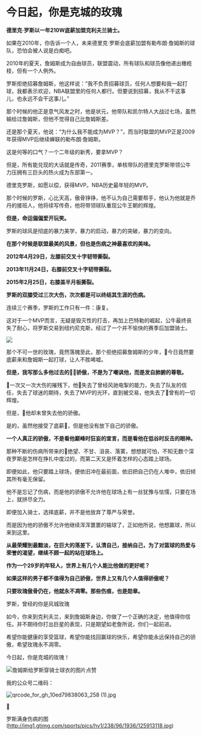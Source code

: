 # 今日起，你是克城的玫瑰

**德里克·罗斯以一年210W底薪加盟克利夫兰骑士。**

如果在2010年，你告诉一个人，未来德里克·罗斯会底薪加盟有勒布朗·詹姆斯的球队，恐怕会被人说是白痴吧。

2010年的夏天，詹姆斯成为自由球员，联盟震动，所有球队和球员像他递出橄榄枝，但有一个人例外。

罗斯拒绝招募詹姆斯，他这样说：”我不负责招募球员，任何人想要和我一起打球，我都表示欢迎，NBA联盟里的任何人都行。但要说到招募，我从不干这事儿，也永远不会干这事儿。”

那个时候的他正是意气风发之时，他是状元，他带队和凯尔特人大战过七场，虽然输给过詹姆斯，但他不觉得自己比詹姆斯差。

还是那个夏天，他说：“为什么我不能成为MVP？”，而当时联盟的MVP正是2009年获得MVP后继续蝉联的勒布朗·詹姆斯。

这是何等的口气？一个二年级的新秀，要拿MVP？

但是，所有能兑现的大话就是传奇，2011赛季，单核带队的德里克罗斯带领公牛力压拥有三巨头的热火成为东部第一。

德里克罗斯，如愿以偿，获得MVP。NBA历史最年轻的MVP。

那个时候的罗斯，心比天高，傲骨铮铮，他不认为自己需要帮手，他认为他就是乔丹的接班人，他将续写传奇，他将带领球队重现公牛王朝的辉煌。

**但是，命运偏偏爱开玩笑。**

罗斯的球风是彻底的暴力美学，暴力的启动，暴力的突破，暴力的变向。

**在那个时候是联盟最美的风景，但也是伤病之神最喜欢的美味。**

**2012年4月29日，左膝前交叉十字韧带撕裂。**

**2013年11月24日，右膝前交叉十字韧带撕裂。**

**2015年2月25日，右膝盖半月板撕裂。**

**罗斯的双膝受过三次大伤，次次都是可以终结其生涯的伤病。**
 
连续三个赛季，罗斯的工作只有一件：康复。

这对于一个MVP而言，无疑是毁灭性的打击，再加上巴特勒的崛起，公牛最终丧失了耐心，将罗斯交易到纽约尼克斯，经过了一个并不愉快的赛季后加盟骑士。

![](http://upload-images.jianshu.io/upload_images/59639-0ba709da9b767327?imageMogr2/auto-orient/strip%7CimageView2/2/w/1240)

那个不可一世的玫瑰，竟然落魄至此，那个拒绝招募詹姆斯的少年，今日竟然要底薪来和詹姆斯一起打球，让人不胜唏嘘。

**但是，我写那么多他过去的骄傲，不是为了嘲讽他，而是发自肺腑的尊敬。**

一次又一次大伤的摧残下，他失去了曾经风驰电掣的能力，失去了队友的信任，失去了球迷的期待，失去了MVP的光环，直到被交易，他失去了曾有的一切辉煌。

但是，他却未曾失去他的骄傲。

是的，虽然他接受了底薪，但是他没有放下自己的骄傲。

**一个人真正的骄傲，不是看他巅峰时狂妄的宣言，而是看他在低谷时反击的眼神。**

那种不断的伤病所带来的绝望、不甘、沮丧、落寞，想想就可怕，不知无数个深夜罗斯是怎样在挣扎中度过的，而第二天又是怀着怎样的心态踏上球场。

即便如此，他只要踏上球场，便依旧冲在最前面，依旧把自己仍在人堆中，依旧倾其所有毫无保留。

他不是忘记了伤病，而是他的骄傲不允许他在球场上有一丝犹豫与怯懦，只要在场上，就拼尽全力。

即便加入骑士，选择底薪，并不是他放弃了尊严与荣誉。

而是因为他的骄傲不允许他继续浑浑噩噩的输球了，正如他所说，他想赢球，所以来到这里。

**从最荣耀到最黯淡，在巨大的落差下，认清自己，接纳自己，为了对篮球的热爱与荣誉的渴望，继续不顾一起的站在球场上。**

**作为一个29岁的年轻人，世界上有几个人能比他做的更好呢？**

**如果这样的男子都不值得为自己骄傲，世界上又有几个人值得骄傲呢？**

**只要玫瑰傲骨仍在，他就永不凋零。那些伤痕，也是勋章。**

罗斯，曾经的你是风城玫瑰

如今，你来到克利夫兰，来到詹姆斯身边，你做了一个正确的决定，他值得你信任。并不期待你打出巨星的表现，只是期望如老詹所说，你们一起前进。

希望你能健康的享受篮球，希望你能找回赢球的快乐，希望你能永远保持自己的骄傲，希望玫瑰永不凋零。

今日起，你是克城的玫瑰！

![詹姆斯给罗斯穿骑士球衣的图片点赞](http://upload-images.jianshu.io/upload_images/59639-26e160a05ea1e875.png?imageMogr2/auto-orient/strip%7CimageView2/2/w/1240)


我的公众号二维码：

![qrcode_for_gh_10ed79838063_258 (1).jpg](http://upload-images.jianshu.io/upload_images/59639-9668e3bc40f5dc56.jpg?imageMogr2/auto-orient/strip%7CimageView2/2/w/1240)









罗斯满身伤病的图(http://img1.gtimg.com/sports/pics/hv1/238/96/1936/125913118.jpg)






